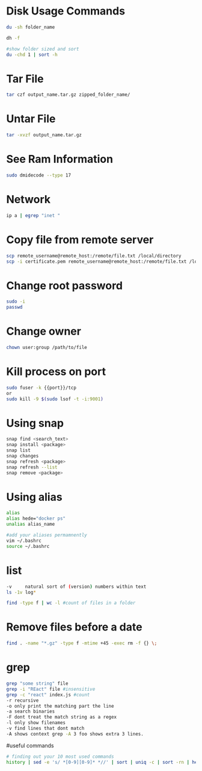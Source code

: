 # Disk Usage Commands

```bash
du -sh folder_name
```

```bash
dh -f
```

```bash
#show folder sized and sort
du -chd 1 | sort -h
```

# Tar File
```bash
tar czf output_name.tar.gz zipped_folder_name/
```

# Untar File
```bash
tar -xvzf output_name.tar.gz
```

# See Ram Information
```bash
sudo dmidecode --type 17
```


# Network
```bash
ip a | egrep "inet "
```


# Copy file from remote server
```bash
scp remote_username@remote_host:/remote/file.txt /local/directory
scp -i certificate.pem remote_username@remote_host:/remote/file.txt /local/directory
```

# Change root password
```bash
sudo -i
passwd
```

# Change owner
```bash
chown user:group /path/to/file
```

# Kill process on port
```bash
sudo fuser -k {{port}}/tcp
or
sudo kill -9 $(sudo lsof -t -i:9001)
```


# Using snap
```bash
snap find <search_text>
snap install <package>
snap list
snap changes
snap refresh <package>
snap refresh --list
snap remove <package>
```

# Using alias
```bash
alias
alias hede="docker ps"
unalias alias_name

#add your aliases permamnently
vim ~/.bashrc
source ~/.bashrc
```


# list
```bash
-v     natural sort of (version) numbers within text
ls -1v log*

find -type f | wc -l #count of files in a folder
```

# Remove files before a date
```bash
find . -name "*.gz" -type f -mtime +45 -exec rm -f {} \;
```

# grep
```bash
grep "some string" file
grep -i "REact" file #insensitive
grep -c "react" index.js #count
-r recursive
-o only print the matching part the line
-a search binaries
-F dont treat the match string as a regex
-l only show filenames
-v find lines that dont match
-A shows context grep -A 3 foo shows extra 3 lines.
```

#useful commands
```bash
# finding out your 10 most used commands 
history | sed -e 's/ *[0-9][0-9]* *//' | sort | uniq -c | sort -rn | head -10
```


